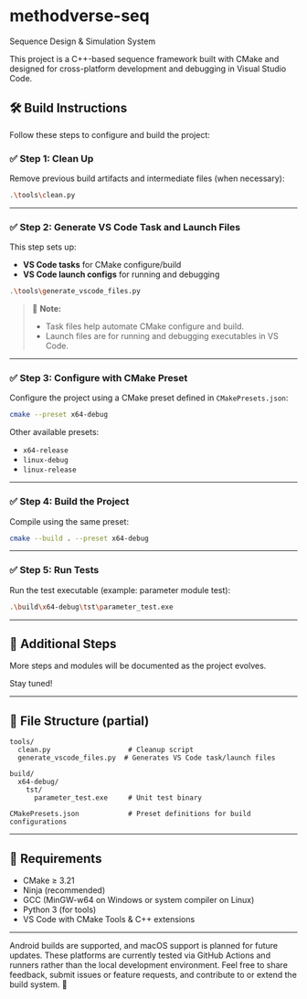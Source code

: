 # methodverse-seq
Sequence Design &amp; Simulation System


This project is a C++-based sequence framework built with CMake and designed for cross-platform development and debugging in Visual Studio Code.

## 🛠️ Build Instructions

Follow these steps to configure and build the project:

### ✅ Step 1: Clean Up

Remove previous build artifacts and intermediate files (when necessary):

```bash
.\tools\clean.py
```

---

### ✅ Step 2: Generate VS Code Task and Launch Files

This step sets up:
- **VS Code tasks** for CMake configure/build
- **VS Code launch configs** for running and debugging

```bash
.\tools\generate_vscode_files.py
```

> 📌 **Note:**
> - Task files help automate CMake configure and build.
> - Launch files are for running and debugging executables in VS Code.

---

### ✅ Step 3: Configure with CMake Preset

Configure the project using a CMake preset defined in `CMakePresets.json`:

```bash
cmake --preset x64-debug
```

Other available presets:
- `x64-release`
- `linux-debug`
- `linux-release`

---

### ✅ Step 4: Build the Project

Compile using the same preset:

```bash
cmake --build . --preset x64-debug
```

---

### ✅ Step 5: Run Tests

Run the test executable (example: parameter module test):

```bash
.\build\x64-debug\tst\parameter_test.exe
```

---

## 🚧 Additional Steps

More steps and modules will be documented as the project evolves.

Stay tuned!

---

## 📁 File Structure (partial)

```
tools/
  clean.py                   # Cleanup script
  generate_vscode_files.py  # Generates VS Code task/launch files

build/
  x64-debug/
    tst/
      parameter_test.exe     # Unit test binary

CMakePresets.json            # Preset definitions for build configurations
```

---

## 📎 Requirements

- CMake ≥ 3.21
- Ninja (recommended)
- GCC (MinGW-w64 on Windows or system compiler on Linux)
- Python 3 (for tools)
- VS Code with CMake Tools & C++ extensions

---
Android builds are supported, and macOS support is planned for future updates. These platforms are currently tested via GitHub Actions and runners rather than the local development environment.
Feel free to share feedback, submit issues or feature requests, and contribute to or extend the build system. 🚀
